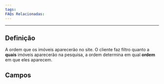 ```yaml
---
tags:
FAQs Relacionadas:
---
```

---
## Definição

A ordem que os imóveis aparecerão no site. O cliente faz filtro quanto a **quais** imóveis aparecerão na pesquisa, a ordem determina em qual **ordem** em que eles aparecem.

## Campos

